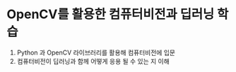 # OpenCV를 활용한 컴퓨터비전과 딥러닝 학습

1. Python 과 OpenCV 라이브러리를 활용해 컴퓨터비전에 입문
2. 컴퓨터비전이 딥러닝과 함께 어떻게 응용 될 수 있는 지 이해